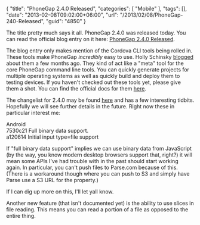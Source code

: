 {
	"title": "PhoneGap 2.4.0 Released",
	"categories": [
		"Mobile"
	],
	"tags": [],
	"date": "2013-02-08T09:02:00+06:00",
	"url": "/2013/02/08/PhoneGap-240-Released",
	"guid": "4850"
}

The title pretty much says it all. PhoneGap 2.4.0 was released today. You can read the official blog entry on it here: <a href="http://phonegap.com/blog/2013/02/07/phonegap-240/">PhoneGap 2.4.0 Released</a>.

The blog entry only makes mention of the Cordova CLI tools being rolled in. These tools make PhoneGap <i>incredibly</i> easy to use. Holly Schinsky <a href="http://devgirl.org/2012/10/04/cross-platform-phonegap-aka-cordova-project-templates-in-a-jiffy/">blogged</a> about them a few months ago. They kind of act like a "meta" tool for the core PhoneGap command line tools. You can quickly generate projects for multiple operating systems as well as quickly build and deploy them to testing devices. If you haven't checked out these tools yet, please give them a shot. You can find the official docs for them <a href="https://github.com/apache/cordova-cli/blob/master/README.md">here</a>.

The changelist for 2.4.0 may be found <a href="https://github.com/phonegap/phonegap/blob/2.4.0/changelog">here</a> and has a few interesting tidbits. Hopefully we will see further details in the future. Right now these in particular interest me:

Android<br/>
7530c21 Full binary data support.<br/>
a120614 Initial input type=file support<br/>

If "full binary data support" implies we can use binary data from JavaScript (by the way, you know modern desktop browsers support that, right?) it will mean some APIs I've had trouble with in the past should start working again. In particular, you can't push files to Parse.com because of this. (There is a workaround though where you can push to S3 and simply have Parse use a S3 URL for the property.)

If I can dig up more on this, I'll let yall know.

Another new feature (that isn't documented yet) is the ability to use slices in file reading. This means you can read a portion of a file as opposed to the entire thing.
